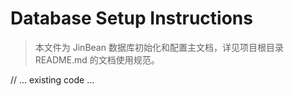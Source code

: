 # Database Setup Instructions

> 本文件为 JinBean 数据库初始化和配置主文档，详见项目根目录 README.md 的文档使用规范。

// ... existing code ... 
